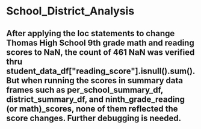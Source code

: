 # School_District_Analysis
## After applying the loc statements to change Thomas High School 9th grade math and reading scores to NaN, the count of 461 NaN was verified thru student_data_df["reading_score"].isnull().sum(). But when running the scores in summary data frames such as per_school_summary_df, district_summary_df, and ninth_grade_reading (or math)_scores, none of them reflected the score changes. Further debugging is needed.
